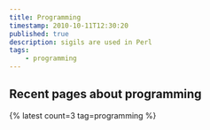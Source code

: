 ```yaml
---
title: Programming
timestamp: 2010-10-11T12:30:20
published: true
description: sigils are used in Perl
tags:
    - programming
---
```


## Recent pages about programming

{% latest count=3 tag=programming  %}
